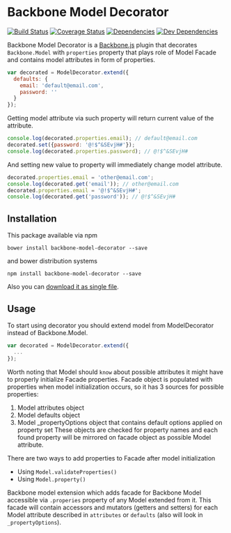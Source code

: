 # Backbone Model Decorator

[![Build Status](https://travis-ci.org/burdiuz/js-backbone-properties.svg?branch=master)](https://travis-ci.org/burdiuz/js-backbone-properties)
[![Coverage Status](https://coveralls.io/repos/burdiuz/js-backbone-properties/badge.svg?branch=master&service=github)](https://coveralls.io/github/burdiuz/js-backbone-properties?branch=master)
[![Dependencies](https://img.shields.io/david/burdiuz/js-backbone-properties.svg?label=deps)](https://david-dm.org/burdiuz/js-backbone-properties)
[![Dev Dependencies](https://img.shields.io/david/dev/burdiuz/js-backbone-properties.svg?label=devDeps)](https://david-dm.org/burdiuz/js-backbone-properties#info=devDependencies)

Backbone Model Decorator is a [Backbone.js]() plugin that decorates `Backbone.Model` with `properties` property that plays role of Model Facade and contains model attributes in form of properties.
```javascript
var decorated = ModelDecorator.extend({
  defaults: {
    email: 'default@email.com',
    password: ''
  }
});
```
Getting model attribute via such property will return current value of the attribute.
```javascript
console.log(decorated.properties.email); // default@email.com
decorated.set({password: '@!$^&SEvjH#'}); 
console.log(decorated.properties.password); // @!$^&SEvjH#
```
And setting new value to property will immediately change model attribute.
```javascript
decorated.properties.email = 'other@email.com';
console.log(decorated.get('email')); // other@email.com
decorated.properties.email = '@!$^&SEvjH#';
console.log(decorated.get('password')); // @!$^&SEvjH#
```

## Installation
This package available via npm 
 ```
 bower install backbone-model-decorator --save
 ```
 and bower distribution systems
 ```
 npm install backbone-model-decorator --save
 ```
 Also you can [download it as single file](). 


## Usage

To start using decorator you should extend model from ModelDecorator instead of Backbone.Model.
```javascript
var decorated = ModelDecorator.extend({
  ...
});
```
Worth noting that Model should `know` about possible attributes it might have to properly initialize Facade properties.
Facade object is populated with properties when model initialization occurs, so it has 3 sources for possible properties:
1. Model attributes object
2. Model defaults object
3. Model _propertyOptions object that contains default options applied on property set
These objects are checked for property names and each found property will be mirrored on facade object as possible Model attribute.  

There are two ways to add properties to Facade after model initialization
 * Using `Model.validateProperties()`
 * Using `Model.property()`

Backbone model extension which adds facade for Backbone Model accessible via `.properies` 
property of any Model extended from it. This facade will contain accessors and mutators
(getters and setters) for each Model attribute described in `attributes` or `defaults`
(also will look in `_propertyOptions`).  

